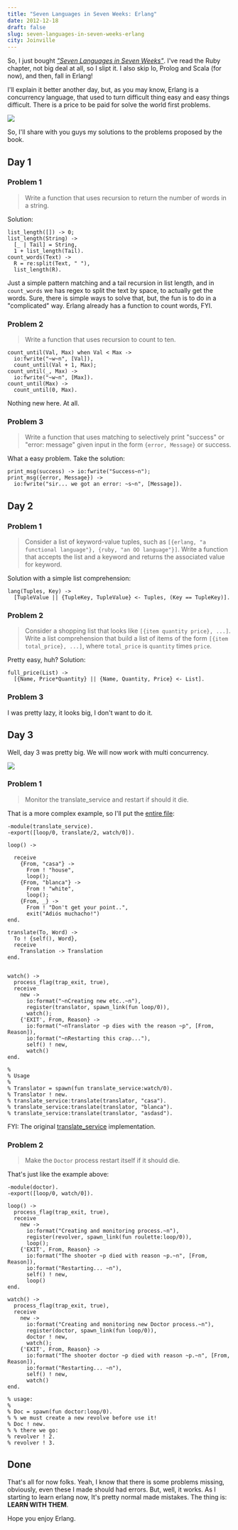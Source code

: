 ```yaml
---
title: "Seven Languages in Seven Weeks: Erlang"
date: 2012-12-18
draft: false
slug: seven-languages-in-seven-weeks-erlang
city: Joinville
---
```


So, I just bought *["Seven Languages in Seven Weeks"](http://amzn.to/17vnhdb)*. I've read the Ruby chapter, not big deal at all, so I slipt it. I also skip Io, Prolog and Scala (for now), and then, fall in Erlang!

I'll explain it better another day, but, as you may know, Erlang is a concurrency language, that used to turn difficult thing easy and easy things difficult. There is a price to be paid for solve the world first problems.

![](/public/images/seven-languages-in-seven-weeks-erlang/e5a7c888-be2e-4d2d-ba3d-00222a37437a.png)

So, I'll share with you guys my solutions to the problems proposed by the book.

## Day 1

### Problem 1

> Write a function that uses recursion to return the number of words in a string.

Solution:

```
list_length([]) -> 0;
list_length(String) ->
  [_ | Tail] = String,
  1 + list_length(Tail).
count_words(Text) ->
  R = re:split(Text, " "),
  list_length(R).
```

Just a simple pattern matching and a tail recursion in list length, and in `count_words` we has regex to split the text by space, to actually get the words. Sure, there is simple ways to solve that, but, the fun is to do in a "complicated" way. Erlang already has a function to count words, FYI.

### Problem 2

> Write a function that uses recursion to count to ten.
```
count_until(Val, Max) when Val < Max ->
  io:fwrite("~w~n", [Val]),
  count_until(Val + 1, Max);
count_until(_, Max) ->
  io:fwrite("~w~n", [Max]).
count_until(Max) ->
  count_until(0, Max).
```

Nothing new here. At all.

### Problem 3

> Write a function that uses matching to selectively print "success" or "error: message" given input in the form `{error, Message}` or success.

What a easy problem. Take the solution:

```
print_msg(success) -> io:fwrite("Success~n");
print_msg({error, Message}) ->
  io:fwrite("sir... we got an error: ~s~n", [Message]).
```

## Day 2

### Problem 1

> Consider a list of keyword-value tuples, such as `[{erlang, "a functional language"}, {ruby, "an OO language"}]`. Write a function that accepts the list and a keyword and returns the associated value for keyword.

Solution with a simple list comprehension:

```
lang(Tuples, Key) ->
  [TupleValue || {TupleKey, TupleValue} <- Tuples, (Key == TupleKey)].
```

### Problem 2

> Consider a shopping list that looks like `[{item quantity price}, ...]`. Write a list comprehension that build a list of items of the form `[{item total_price}, ...]`, where `total_price` is `quantity` times `price`.

Pretty easy, huh? Solution:

```
full_price(List) ->
  [{Name, Price*Quantity} || {Name, Quantity, Price} <- List].
```

### Problem 3

I was pretty lazy, it looks big, I don't want to do it.

## Day 3

Well, day 3 was pretty big. We will now work with multi concurrency.

![](/public/images/seven-languages-in-seven-weeks-erlang/3976f7fc-ec94-4569-b8a8-ca1311a6c5eb.gif)

### Problem 1

> Monitor the translate_service and restart if should it die.

That is a more complex example, so I'll put the [entire file](https://github.com/caarlos0/erlang-playground/blob/master/day3_examples_exs/translate_service.erl):

```
-module(translate_service).
-export([loop/0, translate/2, watch/0]).

loop() ->

  receive
    {From, "casa"} ->
      From ! "house",
      loop();
    {From, "blanca"} ->
      From ! "white",
      loop();
    {From, _} ->
      From ! "Don't get your point..",
      exit("Adiós muchacho!")
end.

translate(To, Word) ->
  To ! {self(), Word},
  receive
    Translation -> Translation
end.


watch() ->
  process_flag(trap_exit, true),
  receive
    new ->
      io:format("~nCreating new etc..~n"),
      register(translator, spawn_link(fun loop/0)),
      watch();
    {'EXIT', From, Reason} ->
      io:format("~nTranslator ~p dies with the reason ~p", [From, Reason]),
      io:format("~nRestarting this crap..."),
      self() ! new,
      watch()
end.

%
% Usage
%
% Translator = spawn(fun translate_service:watch/0).
% Translator ! new.
% translate_service:translate(translator, "casa").
% translate_service:translate(translator, "blanca").
% translate_service:translate(translator, "asdasd").
```

FYI: The original [translate_service](https://github.com/caarlos0/erlang-playground/blob/master/day3_examples/translate_service.erl) implementation.

### Problem 2

> Make the `Doctor` process restart itself if it should die.

That's just like the example above:

```
-module(doctor).
-export([loop/0, watch/0]).

loop() ->
  process_flag(trap_exit, true),
  receive
    new ->
      io:format("Creating and monitoring process.~n"),
      register(revolver, spawn_link(fun roulette:loop/0)),
      loop();
    {'EXIT', From, Reason} ->
      io:format("The shooter ~p died with reason ~p.~n", [From, Reason]),
      io:format("Restarting... ~n"),
      self() ! new,
      loop()
end.

watch() ->
  process_flag(trap_exit, true),
  receive
    new ->
      io:format("Creating and monitoring new Doctor process.~n"),
      register(doctor, spawn_link(fun loop/0)),
      doctor ! new,
      watch();
    {'EXIT', From, Reason} ->
      io:format("The shooter doctor ~p died with reason ~p.~n", [From, Reason]),
      io:format("Restarting... ~n"),
      self() ! new,
      watch()
end.

% usage:
%
% Doc = spawn(fun doctor:loop/0).
% % we must create a new revolve before use it!
% Doc ! new.
% % there we go:
% revolver ! 2.
% revolver ! 3.
```

## Done

That's all for now folks. Yeah, I know that there is some problems missing, obviously, even these I made should had errors. But, well, it works. As I starting to learn erlang now, It's pretty normal made mistakes. The thing is: **LEARN WITH THEM**.

Hope you enjoy Erlang.